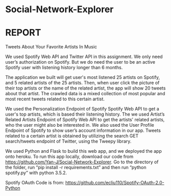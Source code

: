 # Social-Network-Explorer
# REPORT

Tweets About Your Favorite Artists In Music

We used Spotify Web API and Twitter API in this assignment. We only need user’s authorization on Spotify. But we do need the user to be an active Spotify user with  listening history longer than 6 months.

The application we built will get user's most listened 25 artists on Spotify, and 5 related artists of the 25 artists. Then, when user click the picture of their top artists or the name of the related artist, the app will show 20 tweets about that artist. The crawled data is a mixed collection of most popular and most recent tweets related to this certain artist. 

We used the Personalization Endpoint of Spotify Spotify Web API to get a user's top artists, which is based their listening history. The we used Artist’s Related Artists Endpoint of Spotify Web API to get the artists' related artists, who the user might also be interested in. We also used the User Profile Endpoint of Spotify to show user’s account information in our app. 
Tweets related to a certain artist is obtained by utilizing the search GET search/tweets endpoint of Twitter, using the Tweepy library. 

We used Python and Flask to build this web app, and we deployed the app onto heroku. 
To run this app locally, download our code from https://github.com/Yan-J/Social-Network-Explorer. Go to the directory of the folder, run “pip install -r requirements.txt” and then run “python spotify.py” with python 3.5.2.

Spotify OAuth Code is from: https://github.com/ecliu110/Spotify-OAuth-2.0-Python

